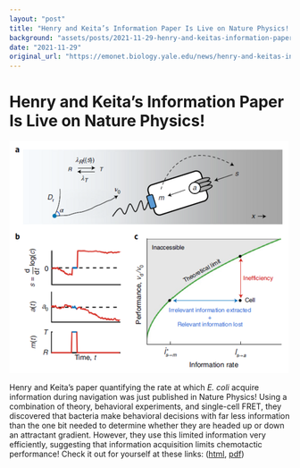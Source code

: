 ```yaml
---
layout: "post"
title: "Henry and Keita’s Information Paper Is Live on Nature Physics! | Emonet Lab"
background: "assets/posts/2021-11-29-henry-and-keitas-information-paper-is-live-on-nature-physics-emonet-lab/informationpapergraphic.png"
date: "2021-11-29"
original_url: "https://emonet.biology.yale.edu/news/henry-and-keitas-information-paper-live-nature-physics"
---
```

# Henry and Keita’s Information Paper Is Live on Nature Physics!

![](assets/posts/2021-11-29-henry-and-keitas-information-paper-is-live-on-nature-physics-emonet-lab/informationpapergraphic.png)

Henry and Keita’s paper quantifying the rate at which *E. coli* acquire information during navigation was just published in Nature Physics! Using a combination of theory, behavioral experiments, and single-cell FRET, they discovered that bacteria make behavioral decisions with far less information than the one bit needed to determine whether they are headed up or down an attractant gradient. However, they use this limited information very efficiently, suggesting that information acquisition limits chemotactic performance! Check it out for yourself at these links: ([html](https://www.nature.com/articles/s41567-021-01380-3?proof=t%C2%A0), [pdf](/sites/default/files/files/Mattingly2021.pdf))